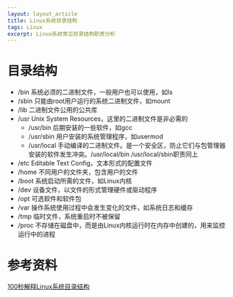 ```yaml
---
layout: layout_article
title: Linux系统目录结构
tags: Linux
excerpt: Linux系统常见目录结构职责分析
---
```


# 目录结构

- /bin 系统必须的二进制文件，一般用户也可以使用，如ls
- /sbin 只能由root用户运行的系统二进制文件，如mount
- /lib 二进制文件公用的公共库
- /usr Unix System Resources，这里的二进制文件是非必需的
  - /usr/bin 后期安装的一些软件，如gcc
  - /usr/sbin 用户安装的系统管理程序，如usermod
  - /usr/local 手动编译的二进制文件。是一个安全区，防止它们与包管理器安装的软件发生冲突。/usr/local/bin /usr/local/sbin职责同上
- /etc Editable Text Config，文本形式的配置文件
- /home 不同用户的文件夹，包含用户的文件
- /boot 系统启动所需的文件，如Linux内核
- /dev 设备文件，以文件的形式管理硬件或驱动程序
- /opt 可选软件和软件包
- /var 操作系统使用过程中会发生变化的文件，如系统日志和缓存
- /tmp 临时文件，系统重启时不被保留
- /proc 不存储在磁盘中，而是由Linux内核运行时在内存中创建的，用来监控运行中的进程

# 参考资料

[100秒解释Linux系统目录结构](https://www.bilibili.com/video/BV1y3411t7Tz)